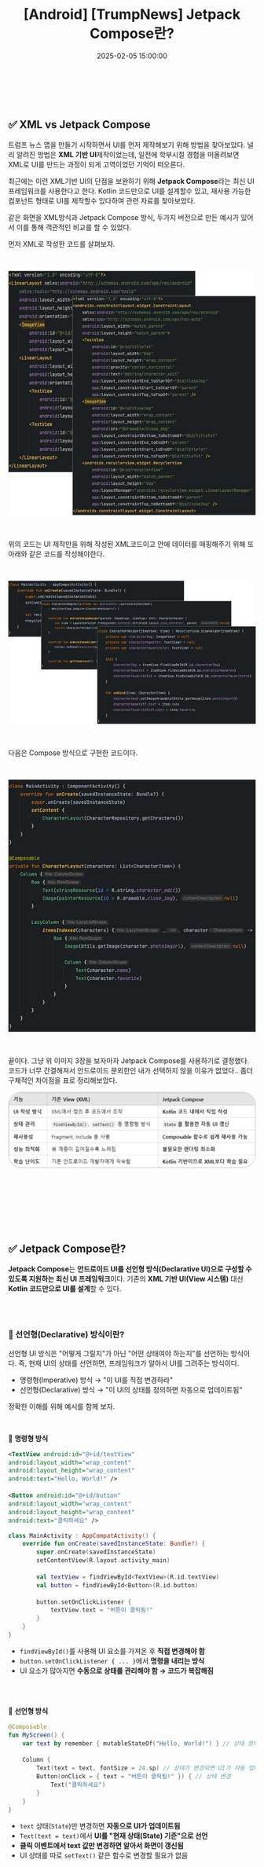 ﻿---
permalink: /trumpnews-2/
title: "[Android] [TrumpNews] Jetpack Compose란?"
date: 2025-02-05 15:00:00
toc: true
toc_sticky: true
toc_label: "Jetpack Compose란?"
description: "Jetpack Compose에 대해 알아보자."
categories:
- Android
tags:
- Android
- TrumpNews
- Jetpack Compose
---
<br><br>


## ✅ XML vs Jetpack Compose

트럼프 뉴스 앱을 만들기 시작하면서 UI를 먼저 제작해보기 위해 방법을 찾아보았다. 널리 알려진 방법은 **XML 기반 UI**제작이었는데, 일전에 학부시절 경험을 떠올려보면 XML로 UI를 만드는 과정이 되게 고역이었던 기억이 떠오른다.

최근에는 이런 XML기반 UI의 단점을 보완하기 위해 **Jetpack Compose**라는 최신 UI 프레임워크를 사용한다고 한다. Kotlin 코드만으로 UI를 설계할수 있고, 재사용 가능한 컴포넌트 형태로 UI를 제작할수 있다하여 관련 자료를 찾아보았다.

같은 화면을 XML방식과 Jetpack Compose 방식, 두가지 버전으로 만든 예시가 있어서 이를 통해 객관적인 비교를 할 수 있었다.

먼저 XML로 작성한 코드를 살펴보자. 

<br>

<p align="center">
<img src="https://github.com/idkim97/idkim97.github.io/blob/master/img/jetpack1.webp?raw=true">
</p>

<br>

위의 코드는 UI 제작만을 위해 작성된 XML코드이고 안에 데이터를 매핑해주기 위해 또 아래와 같은 코드를 작성해야한다.

<br>

<p align="center">
<img src="https://github.com/idkim97/idkim97.github.io/blob/master/img/jetpack2.webp?raw=true">
</p>

<br>

다음은 Compose 방식으로 구현한 코드이다.

<br>

<p align="center">
<img src="https://github.com/idkim97/idkim97.github.io/blob/master/img/jetpack3.webp?raw=true">
</p>

<br>

끝이다. 그냥 위 이미지 3장을 보자마자 Jetpack Compose를 사용하기로 결정했다. 코드가 너무 간결해져서 안드로이드 문외한인 내가 선택하지 않을 이유가 없었다.. 좀더 구체적인 차이점을 표로 정리해보았다.

<p align="center">
<img src="https://github.com/idkim97/idkim97.github.io/blob/master/img/jetpack4.png?raw=true">
</p>



<br><br><br><br><br><br>
## ✅ Jetpack Compose란?

**Jetpack Compose**는 **안드로이드 UI를 선언형 방식(Declarative UI)으로 구성할 수 있도록 지원하는 최신 UI 프레임워크**이다.  기존의 **XML 기반 UI(View 시스템)** 대신 **Kotlin 코드만으로 UI를 설계**할 수 있다.

<br><br>

### 📌 선언형(Declarative) 방식이란?

선언형 UI 방식은 "어떻게 그릴지"가 아닌 "어떤 상태여야 하는지"를 선언하는 방식이다. 즉, 현재 UI의 상태를 선언하면, 프레임워크가 알아서 UI를 그려주는 방식이다.
- 명령형(Imperative) 방식 → "이 UI를 직접 변경하라"
- 선언형(Declarative) 방식 → "이 UI의 상태를 정의하면 자동으로 업데이트됨"

정확한 이해를 위해 예시를 함께 보자.

<br>

🔹 **명령형 방식**
```xml
<TextView android:id="@+id/textView" 
android:layout_width="wrap_content" 
android:layout_height="wrap_content"
android:text="Hello, World!" /> 

<Button android:id="@+id/button"
android:layout_width="wrap_content"
android:layout_height="wrap_content"
android:text="클릭하세요" />
```

```kotlin
class MainActivity : AppCompatActivity() {
    override fun onCreate(savedInstanceState: Bundle?) {
        super.onCreate(savedInstanceState)
        setContentView(R.layout.activity_main)

        val textView = findViewById<TextView>(R.id.textView)
        val button = findViewById<Button>(R.id.button)

        button.setOnClickListener {
            textView.text = "버튼이 클릭됨!"
        }
    }
}
```

- `findViewById()`를 사용해 UI 요소를 가져온 후 **직접 변경해야 함**
- `button.setOnClickListener { ... }`에서 **명령을 내리는 방식**
- UI 요소가 많아지면 **수동으로 상태를 관리해야 함 → 코드가 복잡해짐**


<br><br>

🔹 **선언형 방식**
```kotlin
@Composable
fun MyScreen() {
    var text by remember { mutableStateOf("Hello, World!") } // 상태 정의

    Column {
        Text(text = text, fontSize = 24.sp) // 상태가 변경되면 UI가 자동 업데이트됨
        Button(onClick = { text = "버튼이 클릭됨!" }) { // 상태 변경
            Text("클릭하세요")
        }
    }
}
```
-   `text` 상태(`State`)만 변경하면 **자동으로 UI가 업데이트됨**
-   `Text(text = text)`에서 **UI를 "현재 상태(State) 기준"으로 선언**
-   **클릭 이벤트에서 text 값만 변경하면 알아서 화면이 갱신됨**
-   UI 상태를 따로 `setText()` 같은 함수로 변경할 필요가 없음


<br><br><br><br><br><br>

## ✅ Jetpack Compose의 특징

### 1️⃣ **선언형 UI (Declarative UI)**

기존 **XML + `findViewById()`** 방식과 달리 **UI를 코드로 직접 작성**가능!

<br>

### 2️⃣ **XML 없이 UI 구성 가능**
기존에는 UI를 **XML에서 작성한 후** Kotlin/Java에서 조작해야 했지만,  
Compose에서는 UI를 **Kotlin 코드 내에서 바로 작성**할 수 있다. 때문에 UI와 로직을 한 곳에서 관리가 가능하고 가독성이 좋아지며 코드가 간결해진다.

<br>

### 3️⃣ **상태 관리가 편리 (State Management)**

Compose는 `State`를 활용한 **반응형 UI (Reactive UI)** 를 지원한다.

```kotlin
@Composable
fun Counter() {
    var count by remember { mutableStateOf(0) }

    Column {
        Text("카운트: $count", fontSize = 24.sp)
        Button(onClick = { count++ }) {
            Text("증가")
        }
    }
}
```
- `remember`와 `mutableStateOf()`를 사용하면 상태 변화에 따라 자동으로 UI 업데이트
- 기존 `setText()` 같은 명령형 방식보다 더 직관적

<br>

### 4️⃣ **뷰 재활용 & 코드 간결화**

Compose에서는 **Composable 함수**를 사용하여 UI를 모듈화할 수 있다.

```kotlin
@Composable
fun Greeting(name: String) {
    Text(text = "Hello, $name!", fontSize = 20.sp)
}

@Composable
fun MainScreen() {
    Column {
        Greeting("Alice")
        Greeting("Bob")
    }
}
```

- **재사용이 가능** → `Greeting(name: String)`을 여러 곳에서 호출 가능
- **가독성이 좋아짐** → XML처럼 레이아웃을 따로 관리할 필요 없음


<br>

<p align="center">
<img src="https://github.com/idkim97/idkim97.github.io/blob/master/img/jetpack5.png?raw=true">
</p>

<br><br><br><br>
